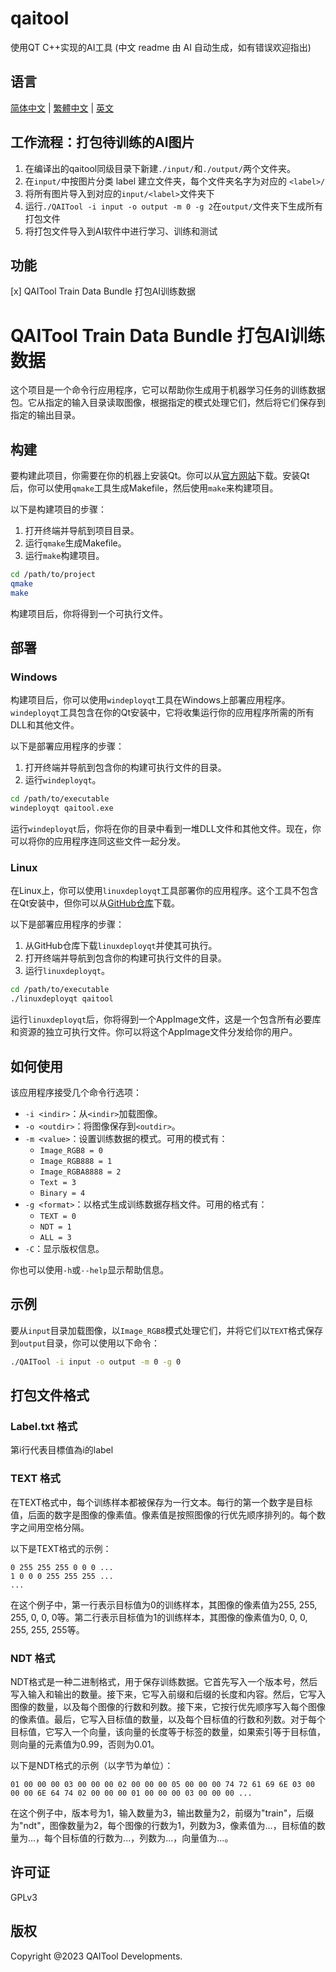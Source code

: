 # qaitool
使用QT C++实现的AI工具
(中文 readme 由 AI 自动生成，如有错误欢迎指出)

## 语言

[简体中文](readme_ch.md) | [繁體中文](readme_ch.md) |  [英文](README.md)

## 工作流程：打包待训练的AI图片

1. 在编译出的qaitool同级目录下新建`./input/`和`./output/`两个文件夹。
2. 在`input/`中按图片分类 label 建立文件夹，每个文件夹名字为对应的 `<label>/`
3. 将所有图片导入到对应的`input/<label>`文件夹下
4. 运行`./QAITool -i input -o output -m 0 -g 2`在`output/`文件夹下生成所有打包文件
5. 将打包文件导入到AI软件中进行学习、训练和测试

## 功能

[x] QAITool Train Data Bundle 打包AI训练数据

# QAITool Train Data Bundle 打包AI训练数据

这个项目是一个命令行应用程序，它可以帮助你生成用于机器学习任务的训练数据包。它从指定的输入目录读取图像，根据指定的模式处理它们，然后将它们保存到指定的输出目录。

## 构建

要构建此项目，你需要在你的机器上安装Qt。你可以从[官方网站](https://www.qt.io/download)下载。安装Qt后，你可以使用`qmake`工具生成Makefile，然后使用`make`来构建项目。

以下是构建项目的步骤：

1. 打开终端并导航到项目目录。
2. 运行`qmake`生成Makefile。
3. 运行`make`构建项目。

```bash
cd /path/to/project
qmake
make
```

构建项目后，你将得到一个可执行文件。

## 部署

### Windows

构建项目后，你可以使用`windeployqt`工具在Windows上部署应用程序。`windeployqt`工具包含在你的Qt安装中，它将收集运行你的应用程序所需的所有DLL和其他文件。

以下是部署应用程序的步骤：

1. 打开终端并导航到包含你的构建可执行文件的目录。
2. 运行`windeployqt`。

```bash
cd /path/to/executable
windeployqt qaitool.exe
```

运行`windeployqt`后，你将在你的目录中看到一堆DLL文件和其他文件。现在，你可以将你的应用程序连同这些文件一起分发。

### Linux

在Linux上，你可以使用`linuxdeployqt`工具部署你的应用程序。这个工具不包含在Qt安装中，但你可以从[GitHub仓库](https://github.com/probonopd/linuxdeployqt)下载。

以下是部署应用程序的步骤：

1. 从GitHub仓库下载`linuxdeployqt`并使其可执行。
2. 打开终端并导航到包含你的构建可执行文件的目录。
3. 运行`linuxdeployqt`。

```bash
cd /path/to/executable
./linuxdeployqt qaitool
```

运行`linuxdeployqt`后，你将得到一个AppImage文件，这是一个包含所有必要库和资源的独立可执行文件。你可以将这个AppImage文件分发给你的用户。

## 如何使用

该应用程序接受几个命令行选项：

- `-i <indir>`：从`<indir>`加载图像。
- `-o <outdir>`：将图像保存到`<outdir>`。
- `-m <value>`：设置训练数据的模式。可用的模式有：
  - `Image_RGB8 = 0`
  - `Image_RGB888 = 1`
  - `Image_RGBA8888 = 2`
  - `Text = 3`
  - `Binary = 4`
- `-g <format>`：以格式生成训练数据存档文件。可用的格式有：
  - `TEXT = 0`
  - `NDT = 1`
  - `ALL = 3`
- `-C`：显示版权信息。

你也可以使用`-h`或`--help`显示帮助信息。

## 示例

要从`input`目录加载图像，以`Image_RGB8`模式处理它们，并将它们以`TEXT`格式保存到`output`目录，你可以使用以下命令：

```bash
./QAITool -i input -o output -m 0 -g 0
```

## 打包文件格式

### Label.txt 格式

第i行代表目標值為i的label

### TEXT 格式

在TEXT格式中，每个训练样本都被保存为一行文本。每行的第一个数字是目标值，后面的数字是图像的像素值。像素值是按照图像的行优先顺序排列的。每个数字之间用空格分隔。

以下是TEXT格式的示例：

```
0 255 255 255 0 0 0 ...
1 0 0 0 255 255 255 ...
...
```

在这个例子中，第一行表示目标值为0的训练样本，其图像的像素值为255, 255, 255, 0, 0, 0等。第二行表示目标值为1的训练样本，其图像的像素值为0, 0, 0, 255, 255, 255等。

### NDT 格式

NDT格式是一种二进制格式，用于保存训练数据。它首先写入一个版本号，然后写入输入和输出的数量。接下来，它写入前缀和后缀的长度和内容。然后，它写入图像的数量，以及每个图像的行数和列数。接下来，它按行优先顺序写入每个图像的像素值。最后，它写入目标值的数量，以及每个目标值的行数和列数。对于每个目标值，它写入一个向量，该向量的长度等于标签的数量，如果索引等于目标值，则向量的元素值为0.99，否则为0.01。

以下是NDT格式的示例（以字节为单位）：

```
01 00 00 00 03 00 00 00 02 00 00 00 05 00 00 00 74 72 61 69 6E 03 00 00 00 6E 64 74 02 00 00 00 01 00 00 00 03 00 00 00 ...
```

在这个例子中，版本号为1，输入数量为3，输出数量为2，前缀为"train"，后缀为"ndt"，图像数量为2，每个图像的行数为1，列数为3，像素值为...，目标值的数量为...，每个目标值的行数为...，列数为...，向量值为...。

## 许可证

GPLv3

## 版权

Copyright @2023 QAITool Developments.